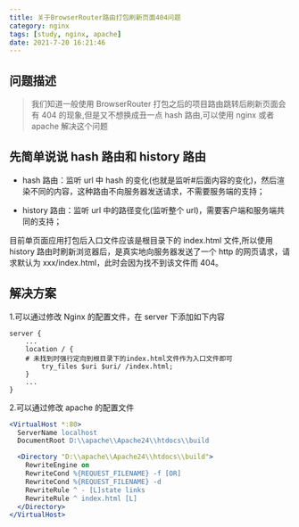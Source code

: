 ```yaml
---
title: 关于BrowserRouter路由打包刷新页面404问题
category: nginx
tags: [study, nginx, apache]
date: 2021-7-20 16:21:46
---
```


## 问题描述

> 我们知道一般使用 BrowserRouter 打包之后的项目路由跳转后刷新页面会有 404 的现象,但是又不想换成丑一点 hash 路由,可以使用 nginx 或者 apache 解决这个问题

## 先简单说说 hash 路由和 history 路由

- hash 路由：监听 url 中 hash 的变化(也就是监听#后面内容的变化)，然后渲染不同的内容，这种路由不向服务器发送请求，不需要服务端的支持；

- history 路由：监听 url 中的路径变化(监听整个 url)，需要客户端和服务端共同的支持；

目前单页面应用打包后入口文件应该是根目录下的 index.html 文件,所以使用 history 路由时刷新浏览器后，是真实地向服务器发送了一个 http 的网页请求，请求默认为 xxx/index.html，此时会因为找不到该文件而 404。

## 解决方案

1.可以通过修改 Nginx 的配置文件，在 server 下添加如下内容

```nginx
server {
    ...
    location / {
    # 未找到时强行定向到根目录下的index.html文件作为入口文件即可
		try_files $uri $uri/ /index.html;
    }
    ...
}
```

2.可以通过修改 apache 的配置文件

```apache
<VirtualHost *:80>
  ServerName localhost
  DocumentRoot D:\\apache\\Apache24\\htdocs\\build

  <Directory "D:\\apache\\Apache24\\htdocs\\build">
    RewriteEngine on
    RewriteCond %{REQUEST_FILENAME} -f [OR]
    RewriteCond %{REQUEST_FILENAME} -d
    RewriteRule ^ - [L]state links
    RewriteRule ^ index.html [L]
  </Directory>
</VirtualHost>
```
